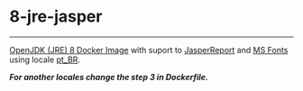 # 8-jre-jasper
-------------------------------------------------
[OpenJDK (JRE) 8 Docker Image](https://hub.docker.com/_/openjdk/) with suport to [JasperReport](http://community.jaspersoft.com/) and [MS Fonts ](https://www.fonts.com/font/microsoft-corporation) using locale [pt_BR](http://lh.2xlibre.net/locale/pt_BR/).

***For another locales change the step 3 in Dockerfile.***
